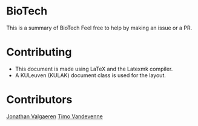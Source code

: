 # BioTech
This is a summary of BioTech
Feel free to help by making an issue or a PR.

# Contributing
- This document is made using LaTeX and the Latexmk compiler.
- A KULeuven (KULAK) document class is used for the layout.

# Contributors
[Jonathan Valgaeren](https://github.com/ItsAlphie)
[Timo Vandevenne](https://github.com/TimoNotThy)
